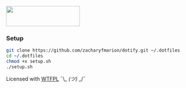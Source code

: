 <img src="https://dotfiles.github.io/images/dotfiles-logo.png" width="200" height="55"/>

### Setup

```bash
git clone https://github.com/zacharyfmarion/dotify.git ~/.dotfiles
cd ~/.dotfiles
chmod +x setup.sh
./setup.sh
```

Licensed with [WTFPL](http://www.wtfpl.net/) ¯\\\_ _(ツ)_ \_/¯
